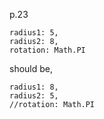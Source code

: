 p.23

```
radius1: 5,
radius2: 8,
rotation: Math.PI
```

should be,

```
radius1: 8,
radius2: 5,
//rotation: Math.PI
```
